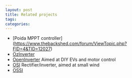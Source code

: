 ```yaml
---
layout: post
title: Related projects
tags: 
categories: 
---
```


* [Poida MPPT controller] (https://www.thebackshed.com/forum/ViewTopic.php?FID=4&TID=12027)
* [OzInverter](https://www.bryanhorology.com/ozinverter.php)
* [OpenInverter](https://openinverter.org/wiki/Main_Page) Aimed at DIY EVs and motor control
* [OSI](https://gitlab.com/windempowerment/open-source-inverter) Rectifier/inverter, aimed at small wind
* [OSSI](https://github.com/transistorgrab/OSSI)